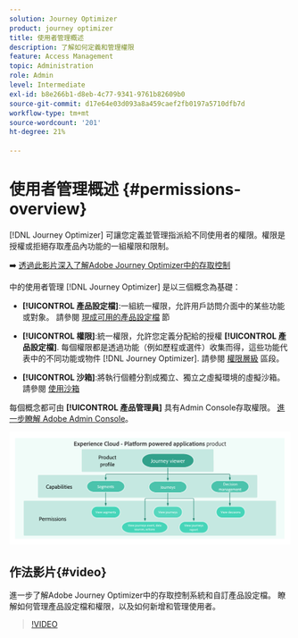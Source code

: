 ```yaml
---
solution: Journey Optimizer
product: journey optimizer
title: 使用者管理概述
description: 了解如何定義和管理權限
feature: Access Management
topic: Administration
role: Admin
level: Intermediate
exl-id: b8e266b1-d8eb-4c77-9341-9761b82609b0
source-git-commit: d17e64e03d093a8a459caef2fb0197a5710dfb7d
workflow-type: tm+mt
source-wordcount: '201'
ht-degree: 21%

---
```


# 使用者管理概述 {#permissions-overview}

[!DNL Journey Optimizer] 可讓您定義並管理指派給不同使用者的權限。權限是授權或拒絕存取產品內功能的一組權限和限制。

➡️ [透過此影片深入了解Adobe Journey Optimizer中的存取控制](#video)

中的使用者管理 [!DNL Journey Optimizer] 是以三個概念為基礎：

* **[!UICONTROL 產品設定檔]**:一組統一權限，允許用戶訪問介面中的某些功能或對象。 請參閱 [現成可用的產品設定檔](ootb-product-profiles.md) 節

* **[!UICONTROL 權限]**:統一權限，允許您定義分配給的授權 **[!UICONTROL 產品設定檔]**. 每個權限都是透過功能（例如歷程或選件）收集而得，這些功能代表中的不同功能或物件 [!DNL Journey Optimizer]. 請參閱 [權限層級](high-low-permissions.md) 區段。

* **[!UICONTROL 沙箱]**:將執行個體分割成獨立、獨立之虛擬環境的虛擬沙箱。 請參閱 [使用沙箱](sandboxes.md)

每個概念都可由 **[!UICONTROL 產品管理員]** 具有Admin Console存取權限。 [進一步瞭解 Adobe Admin Console](https://helpx.adobe.com/tw/enterprise/managing/user-guide.html)。

![](assets/do-not-localize/permissions_2.png)

## 作法影片{#video}

進一步了解Adobe Journey Optimizer中的存取控制系統和自訂產品設定檔。 瞭解如何管理產品設定檔和權限，以及如何新增和管理使用者。

>[!VIDEO](https://video.tv.adobe.com/v/333998?quality=12)
